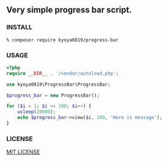 ## Very simple progress bar script.

### INSTALL

```
% composer require kyoya0819/progress-bar
```

### USAGE

```php
<?php
require __DIR__ . '/vendor/autoload.php';

use kyoya0819\ProgressBar\ProgressBar;

$progress_bar = new ProgressBar();

for ($i = 1; $i <= 100; $i++) {
    usleep(20000);
    echo $progress_bar->view($i, 100, 'Here is message');
}
```

### LICENSE

[MIT LICENSE](https://github.com/kyoya0819/ProgressBar/blob/1.x/LICENSE)

